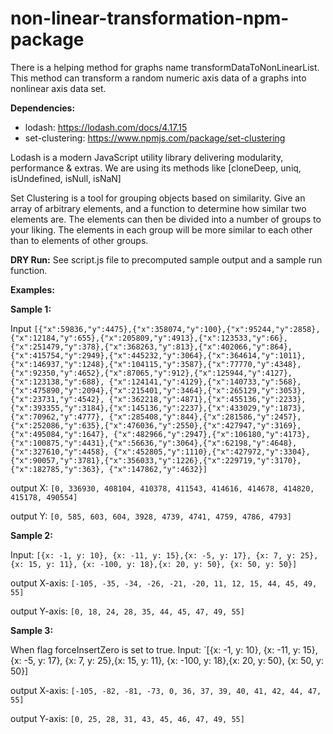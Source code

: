# non-linear-transformation-npm-package
There is a helping method for graphs name transformDataToNonLinearList. 
This method can transform a random numeric axis data of a graphs into 
nonlinear axis data set. 

**Dependencies:**
- lodash: https://lodash.com/docs/4.17.15 
- set-clustering: https://www.npmjs.com/package/set-clustering

Lodash is a modern JavaScript utility library delivering modularity, performance & extras.
We are using its methods like [cloneDeep, uniq, isUndefined, isNull, isNaN]

Set Clustering is a tool for grouping objects based on similarity.
Give an array of arbitrary elements, and a function to determine how similar two elements are.
The elements can then be divided into a number of groups to your liking.
The elements in each group will be more similar to each other than to elements of other groups.

**DRY Run:**
See script.js file to precomputed sample output and a sample run function.

**Examples:**

**Sample 1:**

Input `[{"x":59836,"y":4475},{"x":358074,"y":100},{"x":95244,"y":2858},{"x":12184,"y":655},{"x":205809,"y":4913},{"x":123533,"y":66},
{"x":251479,"y":378},{"x":368263,"y":813},{"x":402066,"y":864},{"x":415754,"y":2949},{"x":445232,"y":3064},{"x":364614,"y":1011},
{"x":146937,"y":1248},{"x":104115,"y":3587},{"x":77770,"y":4348},{"x":92350,"y":4652},{"x":87065,"y":912},{"x":125944,"y":4127},{"x":123138,"y":688},
{"x":124141,"y":4129},{"x":140733,"y":568},{"x":475890,"y":2094},{"x":215401,"y":3464},{"x":265129,"y":3053},{"x":23731,"y":4542},
{"x":362218,"y":4871},{"x":455136,"y":2233},{"x":393355,"y":3184},{"x":145136,"y":2237},{"x":433029,"y":1873},{"x":70962,"y":4777},
{"x":285408,"y":844},{"x":281586,"y":2457},{"x":252086,"y":635},{"x":476036,"y":2550},{"x":427947,"y":3169},{"x":495084,"y":1647},
{"x":482966,"y":2947},{"x":106180,"y":4173},{"x":100875,"y":4431},{"x":56636,"y":3064},{"x":62198,"y":4648},{"x":327610,"y":4458},
{"x":452805,"y":1110},{"x":427972,"y":3304},{"x":90057,"y":3781},{"x":356033,"y":1226},{"x":229719,"y":3170},{"x":182785,"y":363},
{"x":147862,"y":4632}]`

output X: `[0, 336930, 408104, 410378, 411543, 414616, 414678, 414820, 415178, 490554]`

output Y: `[0, 585, 603, 604, 3928, 4739, 4741, 4759, 4786, 4793]`

**Sample 2:**

Input: `[{x: -1, y: 10}, {x: -11, y: 15},{x: -5, y: 17}, {x: 7, y: 25},{x: 15, y: 11}, {x: -100, y: 18},{x: 20, y: 50}, {x: 50, y: 50}]`

output X-axis: `[-105, -35, -34, -26, -21, -20, 11, 12, 15, 44, 45, 49, 55]`

output Y-axis: `[0, 18, 24, 28, 35, 44, 45, 47, 49, 55]`

**Sample 3:**

When flag forceInsertZero is set to true.
Input: `[{x: -1, y: 10}, {x: -11, y: 15},{x: -5, y: 17}, {x: 7, y: 25},{x: 15, y: 11}, {x: -100, y: 18},{x: 20, y: 50}, {x: 50, y: 50}]

output X-axis: `[-105, -82, -81, -73, 0, 36, 37, 39, 40, 41, 42, 44, 47, 55]`

output Y-axis: `[0, 25, 28, 31, 43, 45, 46, 47, 49, 55]`
